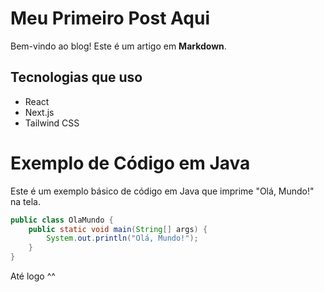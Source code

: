 # Meu Primeiro Post Aqui

Bem-vindo ao blog! Este é um artigo em **Markdown**.

## Tecnologias que uso
- React
- Next.js
- Tailwind CSS

# Exemplo de Código em Java

Este é um exemplo básico de código em Java que imprime "Olá, Mundo!" na tela.

```java
public class OlaMundo {
    public static void main(String[] args) {
        System.out.println("Olá, Mundo!");
    }
}
```

Até logo ^^



